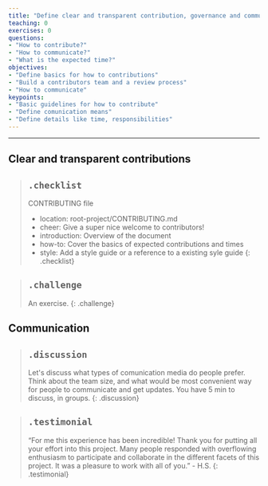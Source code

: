 ```yaml
---
title: "Define clear and transparent contribution, governance and communication processes"
teaching: 0
exercises: 0
questions:
- "How to contribute?"
- "How to communicate?"
- "What is the expected time?"
objectives:
- "Define basics for how to contributions"
- "Build a contributors team and a review process"
- "How to communicate"
keypoints:
- "Basic guidelines for how to contribute"
- "Define comunication means"
- "Define details like time, responsibilities"
---
```


----------------------------------------------------------------------------------------------------
## Clear and transparent contributions

> ## `.checklist`
>
>  CONTRIBUTING file
>  - location: root-project/CONTRIBUTING.md
>  - cheer: Give a super nice welcome to contributors!
>  - introduction: Overview of the document
>  - how-to: Cover the basics of expected contributions and times
>  - style: Add a style guide or a reference to a existing syle guide
{: .checklist}

> ## `.challenge`
>
> An exercise.
{: .challenge}


## Communication

> ## `.discussion`
>
> Let's discuss what types of comunication media do people prefer. Think about the team size, 
> and what would be most convenient way for people to communicate and get updates.
> You have 5 min to discuss, in groups.
{: .discussion}

> ## `.testimonial`
> “For me this experience has been incredible! Thank you for putting all your effort into this 
> project. Many people responded with overflowing enthusiasm to participate and collaborate in the 
> different facets of this project. It was a pleasure to work with all of you.” - H.S.
{: .testimonial}

